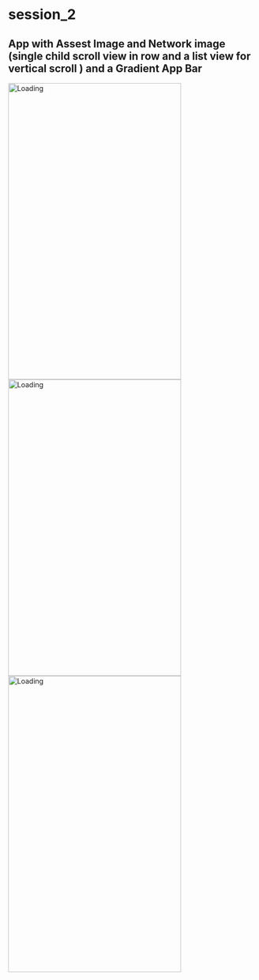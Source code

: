 # session_2

## App with Assest Image and Network image (single child scroll view in row and a list view for vertical scroll ) and a Gradient App Bar

 <img src="https://user-images.githubusercontent.com/52829478/93169254-57227680-f742-11ea-87db-df3faa1a8a26.jpeg" alt="Loading" width="350" height="600">
 <img src="https://user-images.githubusercontent.com/52829478/93169252-5558b300-f742-11ea-8df3-42f67521968f.jpeg" alt="Loading" width="350" height="600">
 <img src="https://user-images.githubusercontent.com/52829478/93169242-5093ff00-f742-11ea-87ef-fba6474bb717.jpeg" alt="Loading" width="350" height="600">
